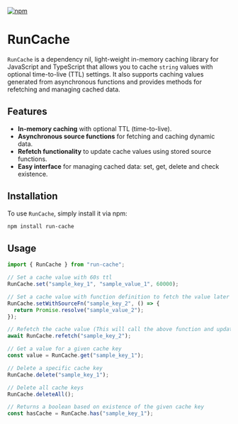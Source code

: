 [![npm](https://img.shields.io/npm/v/run-cache?colorA=000000&colorB=ff98a2
)](https://www.npmjs.com/package/run-cache)

# RunCache

`RunCache` is a dependency nil, light-weight in-memory caching library for JavaScript and TypeScript that allows you to cache `string` values with optional time-to-live (TTL) settings. It also supports caching values generated from asynchronous functions and provides methods for refetching and managing cached data.

## Features

- **In-memory caching** with optional TTL (time-to-live).
- **Asynchronous source functions** for fetching and caching dynamic data.
- **Refetch functionality** to update cache values using stored source functions.
- **Easy interface** for managing cached data: set, get, delete and check existence.

## Installation

To use `RunCache`, simply install it via npm:

```bash
npm install run-cache
```

## Usage

```js
import { RunCache } from "run-cache";

// Set a cache value with 60s ttl
RunCache.set("sample_key_1", "sample_value_1", 60000);

// Set a cache value with function definition to fetch the value later
RunCache.setWithSourceFn("sample_key_2", () => {
  return Promise.resolve("sample_value_2");
});

// Refetch the cache value (This will call the above function and update the cache value)
await RunCache.refetch("sample_key_2");

// Get a value for a given cache key
const value = RunCache.get("sample_key_1");

// Delete a specific cache key
RunCache.delete("sample_key_1");

// Delete all cache keys
RunCache.deleteAll();

// Returns a boolean based on existence of the given cache key
const hasCache = RunCache.has("sample_key_1");
```
